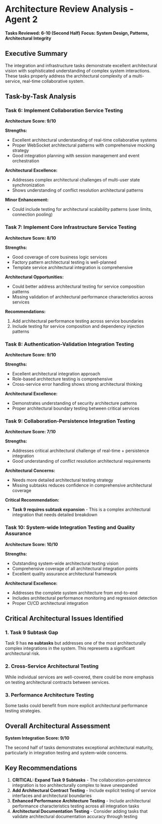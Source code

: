 # Architecture Review Analysis - Agent 2
**Tasks Reviewed: 6-10 (Second Half)**
**Focus: System Design, Patterns, Architectural Integrity**

## Executive Summary

The integration and infrastructure tasks demonstrate excellent architectural vision with sophisticated understanding of complex system interactions. These tasks properly address the architectural complexity of a multi-service, real-time collaborative system.

## Task-by-Task Analysis

### Task 6: Implement Collaboration Service Testing
**Architecture Score: 9/10**

**Strengths:**
- Excellent architectural understanding of real-time collaborative systems
- Proper WebSocket architectural patterns with comprehensive mocking strategy
- Good integration planning with session management and event orchestration

**Architectural Excellence:**
- Addresses complex architectural challenges of multi-user state synchronization
- Shows understanding of conflict resolution architectural patterns

**Minor Enhancement:**
- Could include testing for architectural scalability patterns (user limits, connection pooling)

### Task 7: Implement Core Infrastructure Service Testing
**Architecture Score: 8/10**

**Strengths:**
- Good coverage of core business logic services
- Factory pattern architectural testing is well-planned
- Template service architectural integration is comprehensive

**Architectural Opportunities:**
- Could better address architectural testing for service composition patterns
- Missing validation of architectural performance characteristics across services

**Recommendations:**
1. Add architectural performance testing across service boundaries
2. Include testing for service composition and dependency injection patterns

### Task 8: Authentication-Validation Integration Testing
**Architecture Score: 9/10**

**Strengths:**
- Excellent architectural integration approach
- Role-based architecture testing is comprehensive
- Cross-service error handling shows strong architectural thinking

**Architectural Excellence:**
- Demonstrates understanding of security architecture patterns
- Proper architectural boundary testing between critical services

### Task 9: Collaboration-Persistence Integration Testing
**Architecture Score: 7/10**

**Strengths:**
- Addresses critical architectural challenge of real-time + persistence integration
- Good understanding of conflict resolution architectural requirements

**Architectural Concerns:**
- Needs more detailed architectural testing strategy
- Missing subtasks reduces confidence in comprehensive architectural coverage

**Critical Recommendation:**
- **Task 9 requires subtask expansion** - This is a complex architectural integration that needs detailed breakdown

### Task 10: System-wide Integration Testing and Quality Assurance
**Architecture Score: 10/10**

**Strengths:**
- Outstanding system-wide architectural testing vision
- Comprehensive coverage of all architectural integration points
- Excellent quality assurance architectural framework

**Architectural Excellence:**
- Addresses the complete system architecture from end-to-end
- Includes architectural performance monitoring and regression detection
- Proper CI/CD architectural integration

## Critical Architectural Issues Identified

### 1. Task 9 Subtask Gap
Task 9 has **no subtasks** but addresses one of the most architecturally complex integrations in the system. This represents a significant architectural risk.

### 2. Cross-Service Architectural Testing
While individual services are well-covered, there could be more emphasis on testing architectural contracts between services.

### 3. Performance Architecture Testing
Some tasks could benefit from more explicit architectural performance testing strategies.

## Overall Architectural Assessment

**System Integration Score: 9/10**

The second half of tasks demonstrates exceptional architectural maturity, particularly in integration testing and system-wide concerns.

## Key Recommendations

1. **CRITICAL: Expand Task 9 Subtasks** - The collaboration-persistence integration is too architecturally complex to leave unexpanded
2. **Add Architectural Contract Testing** - Include explicit testing of service interfaces and architectural boundaries
3. **Enhanced Performance Architecture Testing** - Include architectural performance characteristics testing across all integration tasks
4. **Architectural Documentation Testing** - Consider adding tasks that validate architectural documentation accuracy through testing